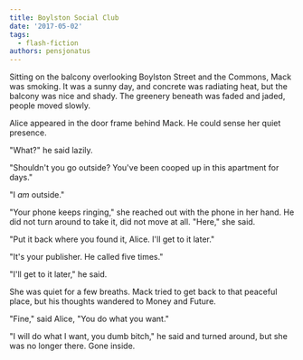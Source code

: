 ```yaml
---
title: Boylston Social Club
date: '2017-05-02'
tags:
  - flash-fiction
authors: pensjonatus
---
```


Sitting on the balcony overlooking Boylston Street and the Commons, Mack was
smoking. It was a sunny day, and concrete was radiating heat, but the balcony
was nice and shady. The greenery beneath was faded and jaded, people moved
slowly.

<!-- truncate -->

Alice appeared in the door frame behind Mack. He could sense her quiet presence.

"What?" he said lazily.

"Shouldn't you go outside? You've been cooped up in this apartment for days."

"I _am_ outside."

"Your phone keeps ringing," she reached out with the phone in her hand. He did
not turn around to take it, did not move at all. "Here," she said.

"Put it back where you found it, Alice. I'll get to it later."

"It's your publisher. He called five times."

"I'll get to it later," he said.

She was quiet for a few breaths. Mack tried to get back to that peaceful place,
but his thoughts wandered to Money and Future.

"Fine," said Alice, "You do what you want."

"I will do what I want, you dumb bitch," he said and turned around, but she was
no longer there. Gone inside.
